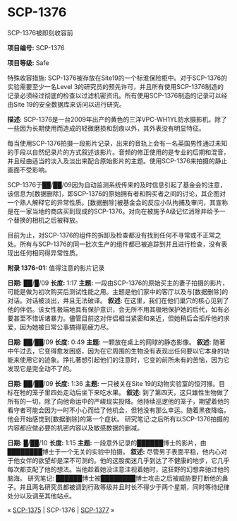 # SCP-1376
                        




SCP-1376被即刻收容前



**项目编号:**  SCP-1376

**项目等级:**  Safe

特殊收容措施: SCP-1376被存放在Site19的一个标淮保险柜中。对于SCP-1376的实验需要至少一名Level 3的研究员的预先许可，并且所有使用SCP-1376制造的记录必须经过彻底的检查以过滤机密资讯。所有使用SCP-1376制造的记录可以经由Site 19的安全数据库来访问以进行研究。

**描述:**  SCP-1376是一台2009年出产的黄色的三洋VPC-WH1YL防水摄影机，除了一些因为长期使用而造成的轻微磨损和刮痕以外，其外表没有明显特征。

每当使用SCP-1376拍摄一段影片记录，出来的音轨上会有一名英国男性通过未知的手段以自然纪录片的方式叙述该影片。音频的修正使用的是专业的后期和混音，并且经由适当的淡入及淡出来配合原始影片的主题。使用SCP-1376来拍摄的静止画面不受影响。

SCP-1376于██/██/09因为自动监测系统传来的及时信息引起了基金会的注意，该信息为[数据删除]，即SCP-1376的原始拥有者和购买者之间的讨论，其企图对一个熟人解释它的异常性质。[数据删除]被基金会的反应小队拘捕及审问，其宣称是在一家当地的商店买到现成的SCP-1376。对向在被施予A级记忆消除并给予一个替换的相机之后被释放。

目前为止，对SCP-1376的组件的拆卸及检查都没有找到任何不寻常或不正常之处。所有与SCP-1376的同一批次生产的组件都已被追踪到并且进行检查，没有表现出任何相同得异常性质。

**附录 1376-01:**  值得注意的影片记录

**日期:**  ██/█/09
**长度:**  1:17
**主题:**  一段由SCP-1376的原始买主的妻子拍摄的影片，可能是做为初次购买后测试性能之用。主题是他们家中的客厅以及与[数据删除]的对话。对话被淡出，并且无法破译。
**叙述:**  在这里，我们在他们巢穴的核心见到了他的伴侣。该女性极端地具有保护意识，会无所不用其极地保护她的后代，如有必要甚至不惜诉诸暴力。儘管目前这对伴侣相当紧密和亲近，但她稍后会拒斥他的求爱，因为她被日常公事搞得筋疲力尽。

**日期:**  ██/██/09
**长度:**  0:49
**主题:**  一颗放在桌上的网球的静态影像。
**叙述:**  随著中午过去，它变得愈发困惑，因为在它周围的生物没有表现出任何要以它本身的功能来使用它的迹象。挣扎著想引起他们的注意时，它变的前所未有的苦恼，因为它发现它是完全动不了的。

**日期:**  ██/██/09
**长度:**  1:36
**主题:**  一只被关在Site 19的动物实验室的恒河猴。目标在牠的笼子里四处走动后坐下来吃水果。
**叙述:**  到了第四天，这只雄性生物做了所有的一切，除了向他命运中的严峻现实投降。他持续巡逻他的笼子，期望着他的看守者可能会因为一时不小心而给了他机会，但牠没有那么幸运。随着黑夜降临，他会开始感觉到[数据删除]的第一个症状。
研究笔记:之后所有以SCP-1376拍摄的内容都应做必要的机密内容以及敏感数据的删减。

**日期:**  █/██/10
**长度:**  1:15
**主题:**  一段意外记录的██████博士的影片，由████████博士于一个无关的实验中拍摄。
**叙述:** 尽管男子表面平稳，他内心对于他女伴的欲望却是深不可测的。他的这股痴迷几乎到达了不健康的地步，它几乎每次都支配了他的想法。当他趁着她没注意注视着她时，这狂野的幻想奔驰过他的脑海。
研究笔记: ██████博士被████████博士攻击之后被威胁要打断他的鼻子。并且两名研究员都被调到行政等级并且时长不得少于两个星期，同时等待纪律处分以及调至其他站点。



« [SCP-1375](/scp-1375) | SCP-1376 | [SCP-1377](/scp-1377) »





                    